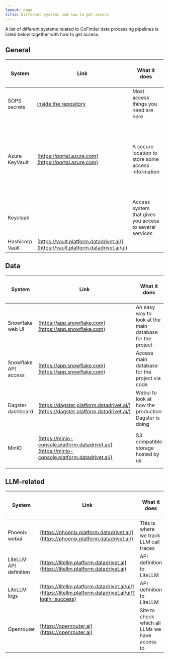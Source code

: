 ```yaml
---
layout: page
title: Different systems and how to get access
---
```


A list of different systems related to CoFinder data processing pipelines is listed below together with how to get access.

## General

| System    | Link | What it does  | Who can help you with access | Other comments? |
| -------- | ------- | -------- | ------- | ------- |
| SOPS secrets | [inside the repository](https://github.com/knowit-solutions-cocreate/datadrivet-infra-opendatastack/tree/main/secrets) | Most access things you need are here | All developers in the project | Follow the [onboarding guide](02-getting-started.md) to add your key |
| Azure KeyVault | [https://portal.azure.com](https://portal.azure.com) | A secure location to store some access information | Tom, Lunken, Jimmy, Ruben, Fredrik M | Ask to be added to team "Invativa" and to get role "Key Vault Secrets User" for datadrivet-cluster-prod |
| Keycloak |  | Access system that gives you access to several services | Jimmy, Fredrik, Andreas, Jon-Erik, Ruben, Tomas | |
|Hashicorp Vault | [https://vault.platform.datadrivet.ai/](https://vault.platform.datadrivet.ai/ui) |  | see Keycloak |

## Data 

| System    | Link | What it does  | Who can help you with access | Other comments? |
| -------- | ------- | -------- | ------- | ------- |
| Snowflake web UI  | [https://app.snowflake.com](https://app.snowflake.com) | An easy way to look at the main database for the project | Jon-Erik, Fredrik, Andreas, Jimmy, Edvard | Your username will be of format cocreate\<yourname\>. You may need admin rights to create your copy of the database. |
| Snowflake API access | [https://app.snowflake.com](https://app.snowflake.com) | Access main database for the project via code | Jon-Erik, Fredrik, Andreas, Jimmy, Edvard | The key pair setup is a bit convoluted, make sure you follow [these instructions](https://docs.snowflake.com/en/user-guide/key-pair-auth) carefully |
|  Dagster dashboard | [https://dagster.platform.datadrivet.ai/](https://dagster.platform.datadrivet.ai/) | Webui to look at how the production Dagster is doing | see Azure KeyVault | Username and password are in Azure datadrivet-cluster-prod > Secrets | 
| MinIO | [https://minio-console.platform.datadrivet.ai/](https://minio-console.platform.datadrivet.ai/) | S3 compatible storage hosted by us | see Keycloak | You should get access through Keycloak when you get added to Terraform as a developer |

## LLM-related

| System    | Link | What it does  | Who can help you with access | Other comments? |
| -------- | ------- | -------- | ------- | ------- |
|  Phoenix webui | [https://phoenix.platform.datadrivet.ai/](https://phoenix.platform.datadrivet.ai/) | This is where we track LLM call traces | see Azure KeyVault |  API access info in SOPS secrets | 
| LiteLLM API definition | [https://litellm.platform.datadrivet.ai](https://litellm.platform.datadrivet.ai) | API definition to LiteLLM |  | No login | 
| LiteLLM logs | [https://litellm.platform.datadrivet.ai/ui/](https://litellm.platform.datadrivet.ai/ui/?login=success) | API definition to LiteLLM | Andreas, Jimmy, Jon-Erik  |  |
| Openrouter | [https://openrouter.ai](https://openrouter.ai) | Site to check which all LLMs we have access to | Jimmy can help with adding money to Openrouter | No need to log in, just browse models | 
